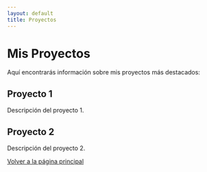 ```yaml
---
layout: default
title: Proyectos
---
```


# Mis Proyectos

Aquí encontrarás información sobre mis proyectos más destacados:

## Proyecto 1
Descripción del proyecto 1.

## Proyecto 2
Descripción del proyecto 2.

[Volver a la página principal](./index.md)

